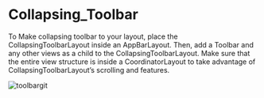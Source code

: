 # Collapsing_Toolbar

To Make collapsing toolbar to your layout, place the CollapsingToolbarLayout inside an AppBarLayout. 
Then, add a Toolbar and any other views as a child to the CollapsingToolbarLayout. 
Make sure that the entire view structure is inside a CoordinatorLayout to take advantage of CollapsingToolbarLayout’s scrolling and features.


![toolbargit](https://user-images.githubusercontent.com/42275109/55649216-1067e780-5800-11e9-91c2-9246d1078617.jpg)
